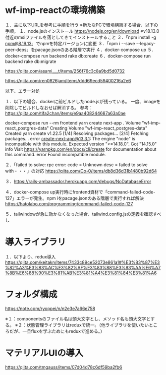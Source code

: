 # wf-imp-reactの環境構築

１．主に以下URLを参考に手順を行う
※新たなPCで環境構築する場合、以下の手順。
１．node.jsのインストール
    https://nodejs.org/en/download
    ※v18.13.0付近のmsiファイルを落としてきてインストールすること
２．「npm install -g npm@8.19.13」でnpmを特定バージョンに変更
３．「npm i --save --legacy-peer-deps」をpacage.jsonのある階層で実行
４．docker-compose up
５．docker-compose run backend rake db:create
６．docker-compose run backend rake db:migrate

https://qiita.com/asami___t/items/256f76c3c8a9bd5d0732

https://qiita.com/ren0826jam/items/ddd69ecd59400216a2e6


以下、エラー対処

１．以下の場合、dockerに前ビルドしたnode.jsが残っている。
一度、imageを削除してビルドしなおせば解消する。
参考：https://qiita.com/tifa2chan/items/e9aa408244687a63a0ae

docker-compose run --rm frontend yarn create next-app .
Volume "wf-imp-react_postgres-data"  Creating
Volume "wf-imp-react_postgres-data"  Created
yarn create v1.22.5
[1/4] Resolving packages...
[2/4] Fetching packages...
error create-next-app@13.3.1: The engine "node" is incompatible with this module. Expected version ">=14.18.0". Got "14.15.0"
info Visit https://yarnpkg.com/en/docs/cli/create for documentation about this command.
error Found incompatible module.


２．「failed to solve: rpc error: code = Unknown desc = failed to solve with・・・」の対応
https://qiita.com/Co-0/items/db8d36d31b1480b92d64

３．https://rails-ambassador.herokuapp.com/debugs/NoDatabaseError

４．docker-compose up実行時にfrontend資材で「command-failed-code-127」エラーが発生。npm iをpacage.jsonのある階層で実行すれば解決
https://hatolabo.com/programming/command-failed-code-127

５．tailwindowが急に効かなくなった場合、tailwind.config.jsの定義を確認すべし

# 導入ライブラリ

１．以下より、redux導入
https://qiita.com/keitakn/items/7433c89ce52073e861a1#%E3%83%87%E3%82%A3%E3%83%AC%E3%82%AF%E3%83%88%E3%83%AA%E6%A7%8B%E6%88%90%E3%81%AB%E3%81%A4%E3%81%84%E3%81%A6

# フォルダ構成
https://note.com/ryoppei/n/n2e3e7a66e758

※１：componentsのファイル名は頭大文字とし、メソッド名も頭大文字とする。
※２：状態管理ライブラリはreduxで統一。（他ライブラリを使いたいところだが、一旦fluxを学ぶためにもreduxで進める。）

# マテリアルUIの導入

https://qiita.com/tmgauss/items/07d04d78c6df59ba2fb6